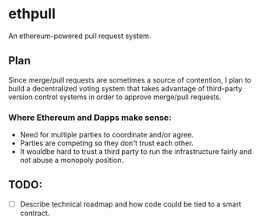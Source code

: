# ethpull

An ethereum-powered pull request system.

## Plan

Since merge/pull requests are sometimes a source of contention, I plan to build a decentralized voting system that takes advantage of third-party version control systems in order to approve merge/pull requests.

### Where Ethereum and Dapps make sense: 
* Need for multiple parties to coordinate and/or agree.
* Parties are competing so they don't trust each other.
* It wouldbe hard to trust a third party to run the infrastructure fairly and not abuse a monopoly position.

## TODO:
- [ ] Describe technical roadmap and how code could be tied to a smart contract.
